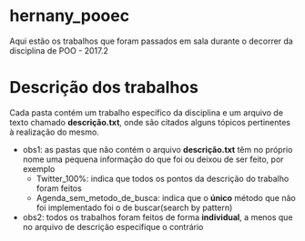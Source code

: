 # hernany_pooec
Aqui estão os trabalhos que foram passados em sala durante o decorrer da disciplina de POO - 2017.2


# Descrição dos trabalhos
Cada pasta contém um trabalho específico da disciplina e um arquivo de texto chamado **descrição.txt**, onde são citados alguns tópicos pertinentes à realização do mesmo.
* obs1: as pastas que não contém o arquivo **descrição.txt** têm no próprio nome uma pequena informação do que foi ou deixou de ser feito, por exemplo
  - Twitter_100%: indica que todos os pontos da descrição do trabalho foram feitos
  - Agenda_sem_metodo_de_busca: indica que o **único** método que não foi implementado foi o de buscar(search by pattern)
* obs2: todos os trabalhos foram feitos de forma **individual**, a menos que no arquivo de descrição especifique o contrário
